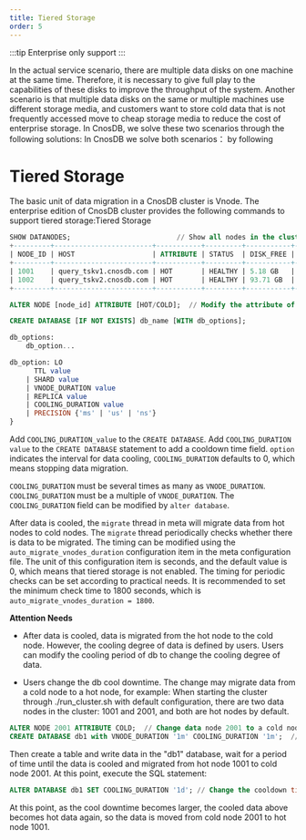 ```yaml
---
title: Tiered Storage
order: 5
---
```


:::tip
Enterprise only support
:::

In the actual service scenario, there are multiple data disks on one machine at the same time. Therefore, it is necessary to give full play to the capabilities of these disks to improve the throughput of the system.
Another scenario is that multiple data disks on the same or multiple machines use different storage media, and customers want to store cold data that is not frequently accessed move to cheap storage media to reduce the cost of enterprise storage.
In CnosDB, we solve these two scenarios through the following solutions:
In CnosDB we solve both scenarios： by following

# Tiered Storage

The basic unit of data migration in a CnosDB cluster is Vnode. The enterprise edition of CnosDB cluster provides the following commands to support tiered storage:Tiered Storage

```SQL
SHOW DATANODES;                          // Show all nodes in the cluster
+---------+------------------------+-----------+---------+-----------+------------+---------------------+
| NODE_ID | HOST                   | ATTRIBUTE | STATUS  | DISK_FREE | DISK_TOTAL | LAST_UPDATED_TIME   |
+---------+------------------------+-----------+---------+-----------+------------+---------------------+
| 1001    | query_tskv1.cnosdb.com | HOT       | HEALTHY | 5.18 GB   | 7.37 GB    | 2023-06-05 02:30:22 |
| 1002    | query_tskv2.cnosdb.com | HOT       | HEALTHY | 93.71 GB  | 240.11 GB  | 2023-06-05 02:30:19 |
+---------+------------------------+-----------+---------+-----------+------------+---------------------+

ALTER NODE [node_id] ATTRIBUTE [HOT/COLD];  // Modify the attribute of the node
```

```SQL
CREATE DATABASE [IF NOT EXISTS] db_name [WITH db_options];

db_options:
    db_option...

db_option: LO
      TTL value
    | SHARD value
    | VNODE_DURATION value
    | REPLICA value
    | COOLING_DURATION value
    | PRECISION {'ms' | 'us' | 'ns'}
}
```

Add `COOLING_DURATION_value` to the `CREATE DATABASE`. Add `COOLING_DURATION value` to the `CREATE DATABASE` statement to add a cooldown time field. `option` indicates the interval for data cooling, `COOLING_DURATION` defaults to 0, which means stopping data migration.

`COOLING_DURATION` must be several times as many as `VNODE_DURATION`. `COOLING_DURATION` must be a multiple of `VNODE_DURATION`. The `COOLING_DURATION` field can be modified by `alter database`.

After data is cooled, the `migrate` thread in meta will migrate data from hot nodes to cold nodes. The `migrate` thread periodically checks whether there is data to be migrated. The timing can be modified using the `auto_migrate_vnodes_duration` configuration item in the meta configuration file. The unit of this configuration item is seconds, and the default value is 0, which means that tiered storage is not enabled. The timing for periodic checks can be set according to practical needs. It is recommended to set the minimum check time to 1800 seconds, which is `auto_migrate_vnodes_duration = 1800`.

**Attention Needs**

- After data is cooled, data is migrated from the hot node to the cold node. However, the cooling degree of data is defined by users. Users can modify the cooling period of db to change the cooling degree of data.

- Users change the db cool downtime. The change may migrate data from a cold node to a hot node, for example:
  When starting the cluster through ./run_cluster.sh with default configuration, there are two data nodes in the cluster: 1001 and 2001, and both are hot nodes by default.

```SQL
ALTER NODE 2001 ATTRIBUTE COLD;  // Change data node 2001 to a cold node
CREATE DATABASE db1 with VNODE_DURATION '1m' COOLING_DURATION '1m';  // Create a database named "db1" on node 1001 with VNODE_DURATION and COOLING_DURATION both set to 1 minute
```

Then create a table and write data in the "db1" database, wait for a period of time until the data is cooled and migrated from hot node 1001 to cold node 2001. At this point, execute the SQL statement:

```SQL
ALTER DATABASE db1 SET COOLING_DURATION '1d'; // Change the cooldown time of database "db1" from 1 minute to 1 day
```

At this point, as the cool downtime becomes larger, the cooled data above becomes hot data again, so the data is moved from cold node 2001 to hot node 1001.
